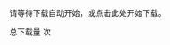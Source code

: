 <script> window.onload = function () { var link = document.createElement('a'); link.href = "../lab5-fslab-code.zip"; link.download = "../lab5-fslab-code.zip"; link.click(); } </script>
请等待下载自动开始，或点击此处开始下载。


<script async src="//busuanzi.ibruce.info/busuanzi/2.3/busuanzi.pure.mini.js"></script>
总下载量 次